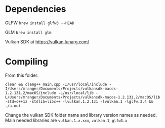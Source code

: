 # Dependencies

GLFW
`brew install glfw3 --HEAD`

GLM
`brew install glm`

Vulkan SDK at https://vulkan.lunarg.com/

# Compiling

From this folder:

```
clear && clang++ main.cpp -I/usr/local/include -I/Users/mranger/Documents/Projects/vulkansdk-macos-1.2.131.2/macOS/include -L/usr/local/lib -L/Users/mranger/Documents/Projects/vulkansdk-macos-1.2.131.2/macOS/lib -std=c++1z -stdlib=libc++ -lvulkan.1.2.131 -lvulkan.1 -lglfw.3.4 && ./a.out
```

Change the vulkan SDK folder name and library version names as needed. Main needed libraries are `vulkan.1.x.xxx`, `vulkan.1`, `glfw3.x`